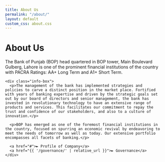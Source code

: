 ```yaml
---
title: About Us
permalink: "/about/"
layout: default
custom_css: about.css
---
```


  <!-- Main Content -->
  <div class="content">
    <h1>About Us</h1>
    <p>The Bank of Punjab (BOP) head quartered in BOP tower, Main Boulevard Gulberg, Lahore is one of the prominent financial institutions of the country with PACRA Ratings: AA+ Long Term and A1+ Short Term.</p>

    <div class="info-box">
      <p>The management of the bank has implemented strategies and policies to carve a distinct position in the market place. Fortified with years of banking expertise and driven by the strategic goals set out by our board of directors and senior management, the bank has invested in revolutionary technology to have an extensive range of products and services. This facilitates our commitment to repay the trust and confidence of our stakeholders, and also to a culture of innovation.</p>

      <p>BOP has emerged as one of the foremost financial institutions in the country, focused on spurring an economic revival by endeavoring to meet the needs of tomorrow as well as today. Our extensive portfolio encompasses all facets of banking.</p>

      <a href="#">► Profile of Company</a>
      <a href="{{ '/governance/' | relative_url }}">► Governance</a>
    </div>
  </div>

  <script>
    function toggleTheme() {
      const current = document.documentElement.getAttribute('data-theme');
      const next = current === 'dark' ? 'light' : 'dark';
      document.documentElement.setAttribute('data-theme', next);
    }
  </script>

